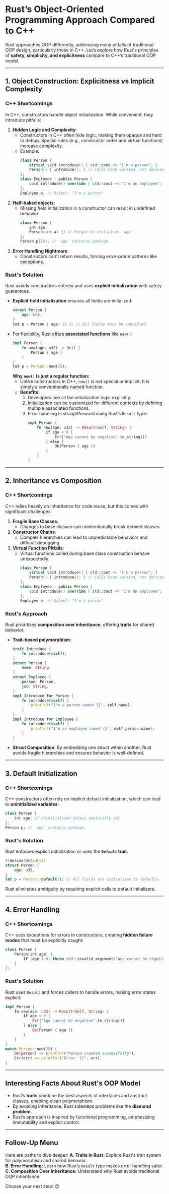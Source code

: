 # **Rust’s Object-Oriented Programming Approach Compared to C++**

Rust approaches OOP differently, addressing many pitfalls of traditional OOP design, particularly those in C++. Let’s explore how Rust's principles of **safety, simplicity, and explicitness** compare to C++’s traditional OOP model.

---

## **1. Object Construction: Explicitness vs Implicit Complexity**

### **C++ Shortcomings**
In C++, constructors handle object initialization. While convenient, they introduce pitfalls:
1. **Hidden Logic and Complexity**:
   - Constructors in C++ often hide logic, making them opaque and hard to debug. Special rules (e.g., constructor order and virtual functions) increase complexity.
   - Example:
     ```cpp
     class Person {
         virtual void introduce() { std::cout << "I'm a person"; }
         Person() { introduce(); } // Calls base version, not derived.
     };
     class Employee : public Person {
         void introduce() override { std::cout << "I'm an employee"; }
     };
     Employee e; // Output: "I'm a person"
     ```
2. **Half-baked objects**:
   - Missing field initialization in a constructor can result in undefined behavior:
     ```cpp
     class Person {
         int age;
         Person(int a) {} // Forgot to initialize `age`
     };
     Person p(25); // `age` contains garbage.
     ```
3. **Error Handling Nightmare**:
   - Constructors can't return results, forcing error-prone patterns like exceptions.

### **Rust's Solution**
Rust avoids constructors entirely and uses **explicit initialization** with safety guarantees.
- **Explicit field initialization** ensures all fields are initialized:
  ```rust
  struct Person {
      age: u32,
  }
  let p = Person { age: 25 }; // All fields must be specified.
  ```
- For flexibility, Rust offers **associated functions** like `new()`:
  ```rust
  impl Person {
      fn new(age: u32) -> Self {
          Person { age }
      }
  }
  let p = Person::new(25);
  ```
  **Why `new()` is just a regular function:**
  - Unlike constructors in C++, `new()` is not special or implicit. It is simply a conventionally named function.
  - **Benefits**:
    1. Developers see all the initialization logic explicitly.
    2. Initialization can be customized for different contexts by defining multiple associated functions.
    3. Error handling is straightforward using Rust’s `Result` type:
       ```rust
       impl Person {
           fn new(age: u32) -> Result<Self, String> {
               if age < 0 {
                   Err("Age cannot be negative".to_string())
               } else {
                   Ok(Person { age })
               }
           }
       }
       ```

---

## **2. Inheritance vs Composition**

### **C++ Shortcomings**
C++ relies heavily on inheritance for code reuse, but this comes with significant challenges:
1. **Fragile Base Classes**:
   - Changes to base classes can unintentionally break derived classes.
2. **Constructor Chains**:
   - Complex hierarchies can lead to unpredictable behaviors and difficult debugging.
3. **Virtual Function Pitfalls**:
   - Virtual functions called during base class construction behave unexpectedly:
     ```cpp
     class Person {
         virtual void introduce() { std::cout << "I'm a person"; }
         Person() { introduce(); } // Calls base version, not derived.
     };
     class Employee : public Person {
         void introduce() override { std::cout << "I'm an employee"; }
     };
     Employee e; // Output: "I'm a person"
     ```

### **Rust's Approach**
Rust prioritizes **composition over inheritance**, offering **traits** for shared behavior.
- **Trait-based polymorphism**:
  ```rust
  trait Introduce {
      fn introduce(&self);
  }
  struct Person {
      name: String,
  }
  struct Employee {
      person: Person,
      job: String,
  }
  impl Introduce for Person {
      fn introduce(&self) {
          println!("I'm a person named {}", self.name);
      }
  }
  impl Introduce for Employee {
      fn introduce(&self) {
          println!("I'm an employee named {}", self.person.name);
      }
  }
  ```
- **Struct Composition**:
  By embedding one struct within another, Rust avoids fragile hierarchies and ensures behavior is well-defined.

---

## **3. Default Initialization**

### **C++ Shortcomings**
C++ constructors often rely on implicit default initialization, which can lead to **uninitialized variables**:
```cpp
class Person {
    int age; // Uninitialized unless explicitly set.
};
Person p; // `age` contains garbage.
```

### **Rust's Solution**
Rust enforces explicit initialization or uses the **`Default` trait**:
```rust
#[derive(Default)]
struct Person {
    age: u32,
}
let p = Person::default(); // All fields are initialized to defaults.
```
Rust eliminates ambiguity by requiring explicit calls to default initializers.

---

## **4. Error Handling**

### **C++ Shortcomings**
C++ uses exceptions for errors in constructors, creating **hidden failure modes** that must be explicitly caught:
```cpp
class Person {
    Person(int age) {
        if (age < 0) throw std::invalid_argument("Age cannot be negative");
    }
};
```

### **Rust's Solution**
Rust uses `Result` and forces callers to handle errors, making error states explicit:
```rust
impl Person {
    fn new(age: u32) -> Result<Self, String> {
        if age < 0 {
            Err("Age cannot be negative".to_string())
        } else {
            Ok(Person { age })
        }
    }
}
match Person::new(25) {
    Ok(person) => println!("Person created successfully"),
    Err(err) => println!("Error: {}", err),
}
```

---

## **Interesting Facts About Rust's OOP Model**
- Rust’s **traits** combine the best aspects of interfaces and abstract classes, enabling clean polymorphism.
- By avoiding inheritance, Rust sidesteps problems like the **diamond problem**.
- Rust’s approach is inspired by functional programming, emphasizing immutability and explicit control.

---

## **Follow-Up Menu**
Here are paths to dive deeper:
**A. Traits in Rust:** Explore Rust's trait system for polymorphism and shared behavior.  
**B. Error Handling:** Learn how Rust’s `Result` type makes error handling safer.  
**C. Composition Over Inheritance:** Understand why Rust avoids traditional OOP inheritance.  

Choose your next step! 😊

